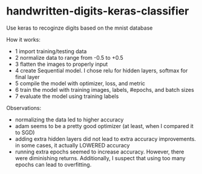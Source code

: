 # handwritten-digits-keras-classifier
Use keras to recoginze digits based on the mnist database

How it works:
- 1 import training/testing data
- 2 normalize data to range from -0.5 to +0.5
- 3 flatten the images to properly input
- 4 create Sequential model. I chose relu for hidden layers, softmax for final layer
- 5 compile the model with optimizer, loss, and metric
- 6 train the model with training images, labels, #epochs, and batch sizes
- 7 evaluate the model using training labels

Observations:
- normalizing the data led to higher accuracy
- adam seems to be a pretty good optimizer (at least, when I compared it to SGD)
- adding extra hidden layers did not lead to extra accuracy improvements. in some cases, it actually LOWERED accuracy
- running extra epochs seemed to increase accuracy. However, there were diminishing returns. Additionally, I suspect that using too many epochs can lead to overfitting. 
